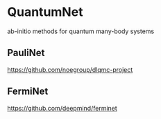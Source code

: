 # QuantumNet
ab-initio methods for quantum many-body systems

## PauliNet
https://github.com/noegroup/dlqmc-project

## FermiNet
https://github.com/deepmind/ferminet
